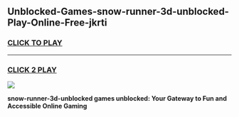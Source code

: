 
## Unblocked-Games-snow-runner-3d-unblocked-Play-Online-Free-jkrti
<h3>
<a href="https://premium76.site?title=snow-runner-3d-unblocked&ref=26A">CLICK TO PLAY</a></h3>
<hr>

<h3>
<a href="https://premium76.site?title=snow-runner-3d-unblocked&ref=26A">CLICK 2 PLAY</a>
  
</h3>

<a href="https://premium76.site?title=snow-runner-3d-unblocked&ref=26A"><img src="https://clearcache.store/games.png"></a>


**snow-runner-3d-unblocked games unblocked: Your Gateway to Fun and Accessible Online Gaming**
